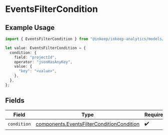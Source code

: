 # EventsFilterCondition

## Example Usage

```typescript
import { EventsFilterCondition } from "@inkeep/inkeep-analytics/models/components";

let value: EventsFilterCondition = {
  condition: {
    field: "projectId",
    operator: "jsonHasAnyKey",
    value: {
      "key": "<value>",
    },
  },
};
```

## Fields

| Field                                                                                                  | Type                                                                                                   | Required                                                                                               | Description                                                                                            |
| ------------------------------------------------------------------------------------------------------ | ------------------------------------------------------------------------------------------------------ | ------------------------------------------------------------------------------------------------------ | ------------------------------------------------------------------------------------------------------ |
| `condition`                                                                                            | [components.EventsFilterConditionCondition](../../models/components/eventsfilterconditioncondition.md) | :heavy_check_mark:                                                                                     | N/A                                                                                                    |